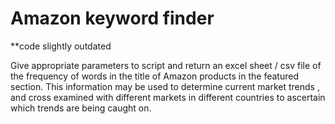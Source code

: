 # Amazon keyword finder

**code slightly outdated

Give appropriate parameters to script and return an excel sheet / csv file of the frequency of words in the title of Amazon products in the featured section. This information may be used to determine current market trends , and cross examined with different markets in different countries to ascertain which trends are being caught on.  


